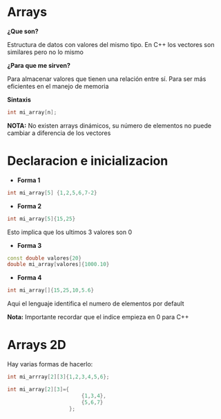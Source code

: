 # Arrays
**¿Que son?**

Estructura de datos con valores del mismo tipo. En C++ los vectores son similares pero no lo mismo

**¿Para que me sirven?**

Para almacenar valores que tienen una relación entre sí. Para ser más eficientes en el manejo de memoria

**Sintaxis**

```cpp
int mi_array[n];
```

**NOTA:** No existen arrays dinámicos, su número de elementos no puede cambiar a diferencia de los vectores

# Declaracion e inicializacion

- **Forma 1**
```cpp
int mi_array[5] {1,2,5,6,7-2}
```
- **Forma 2**
```cpp
int mi_array[5]{15,25}
```
Esto implica que los ultimos 3 valores son 0

- **Forma 3**
```cpp
const double valores{20}
double mi_array[valores]{1000.10}
```

- **Forma 4**
```cpp
int mi_array[]{15,25,10,5.6}
```
Aqui el lenguaje identifica el numero de elementos por default

**Nota:** Importante recordar que el indice empieza en 0 para C++

# Arrays 2D
Hay varias formas de hacerlo:

```cpp
int mi_arrray[2][3]{1,2,3,4,5,6};
```

```cpp
int mi_array[2][3]={
                        {1,3,4},
                        {5,6,7}
                    };
```








